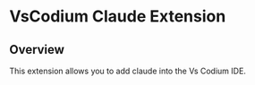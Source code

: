 # VsCodium Claude Extension

## Overview

This extension allows you to add claude into the Vs Codium IDE.
